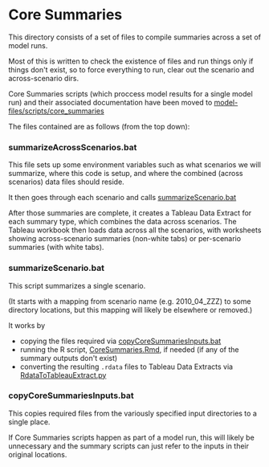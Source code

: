 
# Core Summaries

This directory consists of a set of files to compile summaries across a set of model runs.

Most of this is written to check the existence of files and run things only if things
don't exist, so to force everything to run, clear out the scenario and across-scenario dirs.

Core Summaries scripts (which proccess model results for a single model run) and their associated
documentation have been moved to [model-files/scripts/core_summaries](../../model-files/scripts/core_summaries)

The files contained are as follows (from the top down):

### summarizeAcrossScenarios.bat

This file sets up some environment variables such as what scenarios we will summarize,
where this code is setup, and where the combined (across scenarios) data files should reside.

It then goes through each scenario and calls [summarizeScenario.bat](summarizeScenario.bat)

After those summaries are complete, it creates a Tableau Data Extract for each summary type,
which combines the data across scenarios.  The Tableau workbook then loads data across all the
scenarios, with worksheets showing across-scenario summaries (non-white tabs) or
per-scenario summaries (with white tabs).

### summarizeScenario.bat

This script summarizes a single scenario.

(It starts with a mapping from scenario name (e.g. 2010_04_ZZZ) to some directory locations,
but this mapping will likely be elsewhere or removed.)

It works by
 * copying the files required via [copyCoreSummariesInputs.bat](copyCoreSummariesInputs.bat)
 * running the R script, [CoreSummaries.Rmd](CoreSummaries.Rmd), if needed (if any of the summary outputs don't exist)
 * converting the resulting `.rdata` files to Tableau Data Extracts via [RdataToTableauExtract.py](RdataToTableauExtract.py)

### copyCoreSummariesInputs.bat

This copies required files from the variously specified input directories to a single place.

If Core Summaries scripts happen as part of a model run, this will likely be unnecessary and
the summary scripts can just refer to the inputs in their original locations.

